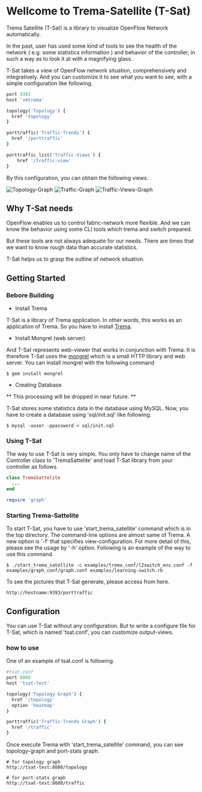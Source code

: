 Wellcome to Trema-Satellite (T-Sat)
==================================

Trema Satellite (T-Sat) is a library to visualize OpenFlow Network automatically.

In the past, user has used some kind of tools to see the health of the network 
( e.g. some statistics information ) and behavior of the controller, 
in such a way as to look it at with a magnifying glass.

T-Sat takes a view of OpenFlow network situation, comprehensively and integratively.
And you can customize it to see what you want to see, with a simple configuration like following.

```ruby
port 9393
host 'vmtrema'

topology('Topology') {
  href 'topology'
}

porttraffic('Traffic-Trends') {
  href '/porttraffic'
}

porttraffic_list('Traffic-Views') {
	href '/traffic-view'
}
```

By this configuration, you can obtain the following views.

![Topology-Graph](http://userlocalhost2000.github.io/trema-satellite/images/scr_topology.png)
![Traffic-Graph](http://userlocalhost2000.github.io/trema-satellite/images/scr_traffic.png)
![Traffic-Views-Graph](http://userlocalhost2000.github.io/trema-satellite/images/scr_traffic_views.png)


Why T-Sat needs
---------------

OpenFlow enables us to control fabric-network more flexible. And we can know the behavior using some CLI tools which trema and switch prepared.

But these tools are not always adequate for our needs. There are times that we want to know rough data than accurate statistics.

T-Sat helps us to grasp the outline of network situation.


Getting Started
---------------

### Bebore Building

* Install Trema

T-Sat is a library of Trema application. In other words, 
this works as an application of Trema. So you have to install <a href="http://trema.github.io/trema">Trema</a>.

* Install Mongrel (web server)

And T-Sat represents web-viewer that works in conjunction with Trema. 
It is therefore T-Sat uses the <a href='http://rubygems.org/gems/mongrel'>mongrel</a> which is a small HTTP library and web server.
You can install mongrel with the following command

    $ gem install mongrel

* Creating Database

** This processing will be dropped in near future. **

T-Sat stores some statistics data in the database using MySQL.
Now, you have to create a database using 'sql/init.sql' like following.

    $ mysql -uuser -ppassword < sql/init.sql

### Using T-Sat

The way to use T-Sat is very simple. 
You only have to change name of the Controller class to 
'TremaSattelite' and load T-Sat library from your controller as follows.

```ruby
class TremaSattelite
  ...
end

require 'graph'
```

### Starting Trema-Sattelite

To start T-Sat, you have to use 'start_trema_satellite' command which is in the top directory. The command-line options are almost same of Trema. A new option is '-f' that specifies view-configuration. For more detail of this, please see the usage by '-h' option. Following is an example of the way to use this command.

    $ ./start_trema_satellite -c examples/trema_conf/l2switch_env.conf -f examples/graph_conf/graph.conf examples/learning-switch.rb

To see the pictures that T-Sat generate, please access from here.

    http://hostname:9393/porttraffic


Configuration
-------------

You can use T-Sat without any configuration. But to write 
a configure file for T-Sat, which is named 'tsat.conf', you can
customize output-views.

### how to use

One of an example of tsat.conf is following.

```ruby
#tsat.conf
port 8080
host 'tsat-test'

topology('Topology Graph') {
  href '/topology'
  option 'heatmap'
}

porttraffic('Traffic-Trends Graph') {
  href '/traffic'
}
```

Once execute Trema with 'start_trema_satellite' command, you can see topology-graph and port-stats graph.

    # for topology graph
    http://tsat-test:8080/topology

    # for port-stats graph
    http://tsat-test:8080/traffic
